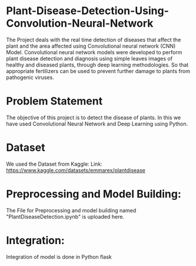 # Plant-Disease-Detection-Using-Convolution-Neural-Network
The Project deals with the real time detection of diseases that affect the plant and the area affected using Convolutional neural network (CNN) Model. Convolutional neural network models were developed to perform plant disease detection and diagnosis using simple leaves images of healthy and diseased plants, through deep learning methodologies. So that appropriate fertilizers can be used to prevent further damage to plants from pathogenic viruses.

# Problem Statement
The objective of this project is to detect the disease of plants. In this we have used Convolutional Neural Network and Deep Learning using Python.

# Dataset
We used the Dataset from Kaggle: Link: https://www.kaggle.com/datasets/emmarex/plantdisease

# Preprocessing and Model Building:
The File for Preprocessing and model building named "PlantDiseaseDetection.ipynb" is uploaded here.

# Integration:
Integration of model is done in Python flask

